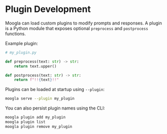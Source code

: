 # Plugin Development

Moogla can load custom plugins to modify prompts and responses. A plugin
is a Python module that exposes optional `preprocess` and `postprocess`
functions.

Example plugin:

```python
# my_plugin.py

def preprocess(text: str) -> str:
    return text.upper()

def postprocess(text: str) -> str:
    return f"!!{text}!!"
```

Plugins can be loaded at startup using `--plugin`:

```bash
moogla serve --plugin my_plugin
```

You can also persist plugin names using the CLI:

```bash
moogla plugin add my_plugin
moogla plugin list
moogla plugin remove my_plugin
```
